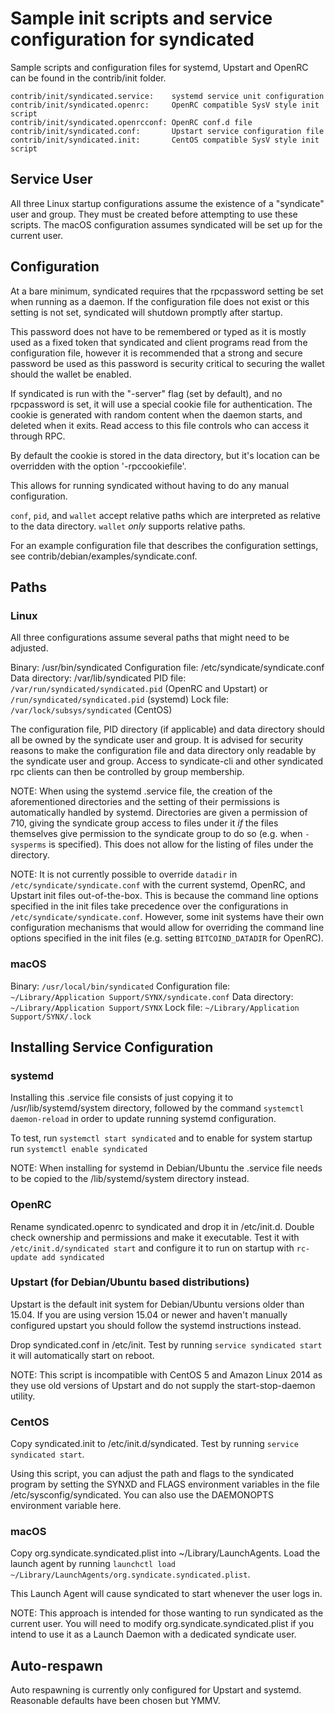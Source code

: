 Sample init scripts and service configuration for syndicated
==========================================================

Sample scripts and configuration files for systemd, Upstart and OpenRC
can be found in the contrib/init folder.

    contrib/init/syndicated.service:    systemd service unit configuration
    contrib/init/syndicated.openrc:     OpenRC compatible SysV style init script
    contrib/init/syndicated.openrcconf: OpenRC conf.d file
    contrib/init/syndicated.conf:       Upstart service configuration file
    contrib/init/syndicated.init:       CentOS compatible SysV style init script

Service User
---------------------------------

All three Linux startup configurations assume the existence of a "syndicate" user
and group.  They must be created before attempting to use these scripts.
The macOS configuration assumes syndicated will be set up for the current user.

Configuration
---------------------------------

At a bare minimum, syndicated requires that the rpcpassword setting be set
when running as a daemon.  If the configuration file does not exist or this
setting is not set, syndicated will shutdown promptly after startup.

This password does not have to be remembered or typed as it is mostly used
as a fixed token that syndicated and client programs read from the configuration
file, however it is recommended that a strong and secure password be used
as this password is security critical to securing the wallet should the
wallet be enabled.

If syndicated is run with the "-server" flag (set by default), and no rpcpassword is set,
it will use a special cookie file for authentication. The cookie is generated with random
content when the daemon starts, and deleted when it exits. Read access to this file
controls who can access it through RPC.

By default the cookie is stored in the data directory, but it's location can be overridden
with the option '-rpccookiefile'.

This allows for running syndicated without having to do any manual configuration.

`conf`, `pid`, and `wallet` accept relative paths which are interpreted as
relative to the data directory. `wallet` *only* supports relative paths.

For an example configuration file that describes the configuration settings,
see contrib/debian/examples/syndicate.conf.

Paths
---------------------------------

### Linux

All three configurations assume several paths that might need to be adjusted.

Binary:              /usr/bin/syndicated
Configuration file:  /etc/syndicate/syndicate.conf
Data directory:      /var/lib/syndicated
PID file:            `/var/run/syndicated/syndicated.pid` (OpenRC and Upstart) or `/run/syndicated/syndicated.pid` (systemd)
Lock file:           `/var/lock/subsys/syndicated` (CentOS)

The configuration file, PID directory (if applicable) and data directory
should all be owned by the syndicate user and group.  It is advised for security
reasons to make the configuration file and data directory only readable by the
syndicate user and group.  Access to syndicate-cli and other syndicated rpc clients
can then be controlled by group membership.

NOTE: When using the systemd .service file, the creation of the aforementioned
directories and the setting of their permissions is automatically handled by
systemd. Directories are given a permission of 710, giving the syndicate group
access to files under it _if_ the files themselves give permission to the
syndicate group to do so (e.g. when `-sysperms` is specified). This does not allow
for the listing of files under the directory.

NOTE: It is not currently possible to override `datadir` in
`/etc/syndicate/syndicate.conf` with the current systemd, OpenRC, and Upstart init
files out-of-the-box. This is because the command line options specified in the
init files take precedence over the configurations in
`/etc/syndicate/syndicate.conf`. However, some init systems have their own
configuration mechanisms that would allow for overriding the command line
options specified in the init files (e.g. setting `BITCOIND_DATADIR` for
OpenRC).

### macOS

Binary:              `/usr/local/bin/syndicated`
Configuration file:  `~/Library/Application Support/SYNX/syndicate.conf`
Data directory:      `~/Library/Application Support/SYNX`
Lock file:           `~/Library/Application Support/SYNX/.lock`

Installing Service Configuration
-----------------------------------

### systemd

Installing this .service file consists of just copying it to
/usr/lib/systemd/system directory, followed by the command
`systemctl daemon-reload` in order to update running systemd configuration.

To test, run `systemctl start syndicated` and to enable for system startup run
`systemctl enable syndicated`

NOTE: When installing for systemd in Debian/Ubuntu the .service file needs to be copied to the /lib/systemd/system directory instead.

### OpenRC

Rename syndicated.openrc to syndicated and drop it in /etc/init.d.  Double
check ownership and permissions and make it executable.  Test it with
`/etc/init.d/syndicated start` and configure it to run on startup with
`rc-update add syndicated`

### Upstart (for Debian/Ubuntu based distributions)

Upstart is the default init system for Debian/Ubuntu versions older than 15.04. If you are using version 15.04 or newer and haven't manually configured upstart you should follow the systemd instructions instead.

Drop syndicated.conf in /etc/init.  Test by running `service syndicated start`
it will automatically start on reboot.

NOTE: This script is incompatible with CentOS 5 and Amazon Linux 2014 as they
use old versions of Upstart and do not supply the start-stop-daemon utility.

### CentOS

Copy syndicated.init to /etc/init.d/syndicated. Test by running `service syndicated start`.

Using this script, you can adjust the path and flags to the syndicated program by
setting the SYNXD and FLAGS environment variables in the file
/etc/sysconfig/syndicated. You can also use the DAEMONOPTS environment variable here.

### macOS

Copy org.syndicate.syndicated.plist into ~/Library/LaunchAgents. Load the launch agent by
running `launchctl load ~/Library/LaunchAgents/org.syndicate.syndicated.plist`.

This Launch Agent will cause syndicated to start whenever the user logs in.

NOTE: This approach is intended for those wanting to run syndicated as the current user.
You will need to modify org.syndicate.syndicated.plist if you intend to use it as a
Launch Daemon with a dedicated syndicate user.

Auto-respawn
-----------------------------------

Auto respawning is currently only configured for Upstart and systemd.
Reasonable defaults have been chosen but YMMV.

